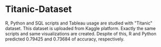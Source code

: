 # Titanic-Dataset
R, Python and SQL scripts and Tableau usage are studied with "Titanic" dataset. This dataset is uploaded from Kaggle platform. Exactly the same scripts and same visualizations are created. Despite of this, R and Python predicted 0.79425 and 0.73684 of accuracy, respectively.
